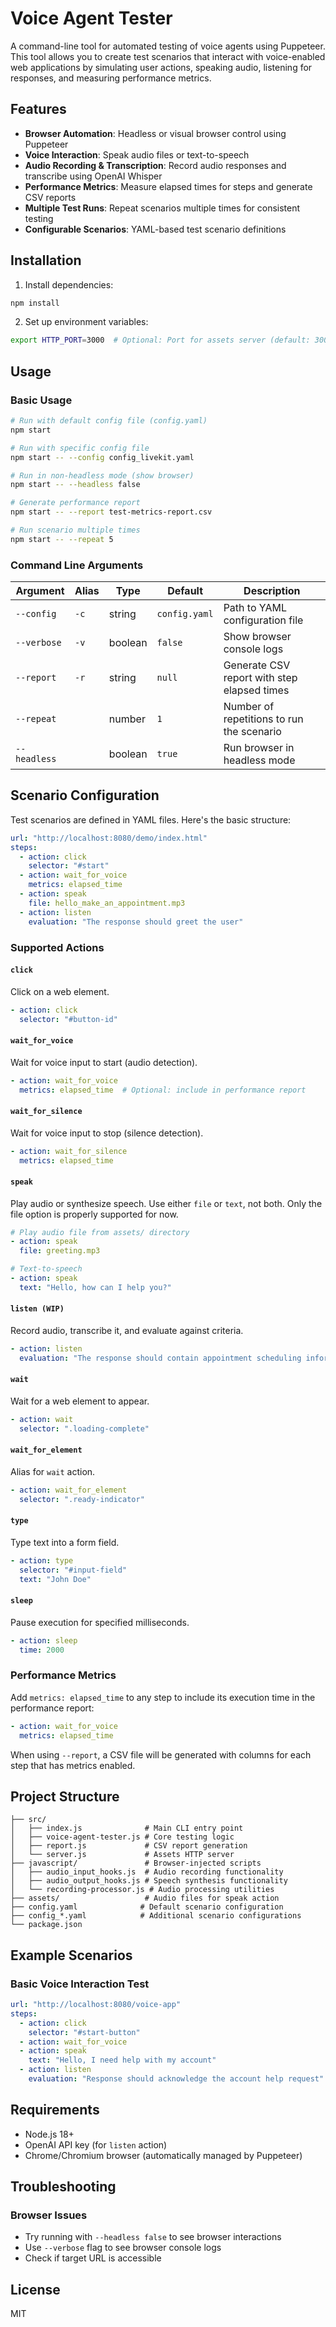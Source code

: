 # Voice Agent Tester

A command-line tool for automated testing of voice agents using Puppeteer. This tool allows you to create test scenarios that interact with voice-enabled web applications by simulating user actions, speaking audio, listening for responses, and measuring performance metrics.

## Features

- **Browser Automation**: Headless or visual browser control using Puppeteer
- **Voice Interaction**: Speak audio files or text-to-speech
- **Audio Recording & Transcription**: Record audio responses and transcribe using OpenAI Whisper
- **Performance Metrics**: Measure elapsed times for steps and generate CSV reports
- **Multiple Test Runs**: Repeat scenarios multiple times for consistent testing
- **Configurable Scenarios**: YAML-based test scenario definitions

## Installation

1. Install dependencies:
```bash
npm install
```

2. Set up environment variables:
```bash
export HTTP_PORT=3000  # Optional: Port for assets server (default: 3000)
```

## Usage

### Basic Usage

```bash
# Run with default config file (config.yaml)
npm start

# Run with specific config file
npm start -- --config config_livekit.yaml

# Run in non-headless mode (show browser)
npm start -- --headless false

# Generate performance report
npm start -- --report test-metrics-report.csv

# Run scenario multiple times
npm start -- --repeat 5
```

### Command Line Arguments

| Argument | Alias | Type | Default | Description |
|----------|--------|------|---------|-------------|
| `--config` | `-c` | string | `config.yaml` | Path to YAML configuration file |
| `--verbose` | `-v` | boolean | `false` | Show browser console logs |
| `--report` | `-r` | string | `null` | Generate CSV report with step elapsed times |
| `--repeat` | | number | `1` | Number of repetitions to run the scenario |
| `--headless` | | boolean | `true` | Run browser in headless mode |

## Scenario Configuration

Test scenarios are defined in YAML files. Here's the basic structure:

```yaml
url: "http://localhost:8080/demo/index.html"
steps:
  - action: click
    selector: "#start"
  - action: wait_for_voice
    metrics: elapsed_time
  - action: speak
    file: hello_make_an_appointment.mp3
  - action: listen
    evaluation: "The response should greet the user"
```

### Supported Actions

#### `click`
Click on a web element.
```yaml
- action: click
  selector: "#button-id"
```

#### `wait_for_voice`
Wait for voice input to start (audio detection).
```yaml
- action: wait_for_voice
  metrics: elapsed_time  # Optional: include in performance report
```

#### `wait_for_silence`
Wait for voice input to stop (silence detection).
```yaml
- action: wait_for_silence
  metrics: elapsed_time
```

#### `speak`
Play audio or synthesize speech. Use either `file` or `text`, not both.  Only the file option is properly supported for now.
```yaml
# Play audio file from assets/ directory
- action: speak
  file: greeting.mp3

# Text-to-speech
- action: speak
  text: "Hello, how can I help you?"
```

#### `listen (WIP)`
Record audio, transcribe it, and evaluate against criteria.
```yaml
- action: listen
  evaluation: "The response should contain appointment scheduling information"
```

#### `wait`
Wait for a web element to appear.
```yaml
- action: wait
  selector: ".loading-complete"
```

#### `wait_for_element`
Alias for `wait` action.
```yaml
- action: wait_for_element
  selector: ".ready-indicator"
```

#### `type`
Type text into a form field.
```yaml
- action: type
  selector: "#input-field"
  text: "John Doe"
```

#### `sleep`
Pause execution for specified milliseconds.
```yaml
- action: sleep
  time: 2000
```

### Performance Metrics

Add `metrics: elapsed_time` to any step to include its execution time in the performance report:

```yaml
- action: wait_for_voice
  metrics: elapsed_time
```

When using `--report`, a CSV file will be generated with columns for each step that has metrics enabled.

## Project Structure

```
├── src/
│   ├── index.js              # Main CLI entry point
│   ├── voice-agent-tester.js # Core testing logic
│   ├── report.js             # CSV report generation
│   └── server.js             # Assets HTTP server
├── javascript/               # Browser-injected scripts
│   ├── audio_input_hooks.js  # Audio recording functionality
│   ├── audio_output_hooks.js # Speech synthesis functionality
│   └── recording-processor.js # Audio processing utilities
├── assets/                   # Audio files for speak action
├── config.yaml              # Default scenario configuration
├── config_*.yaml            # Additional scenario configurations
└── package.json
```

## Example Scenarios

### Basic Voice Interaction Test
```yaml
url: "http://localhost:8080/voice-app"
steps:
  - action: click
    selector: "#start-button"
  - action: wait_for_voice
  - action: speak
    text: "Hello, I need help with my account"
  - action: listen
    evaluation: "Response should acknowledge the account help request"
```


## Requirements

- Node.js 18+
- OpenAI API key (for `listen` action)
- Chrome/Chromium browser (automatically managed by Puppeteer)

## Troubleshooting

### Browser Issues
- Try running with `--headless false` to see browser interactions
- Use `--verbose` flag to see browser console logs
- Check if target URL is accessible

## License

MIT
